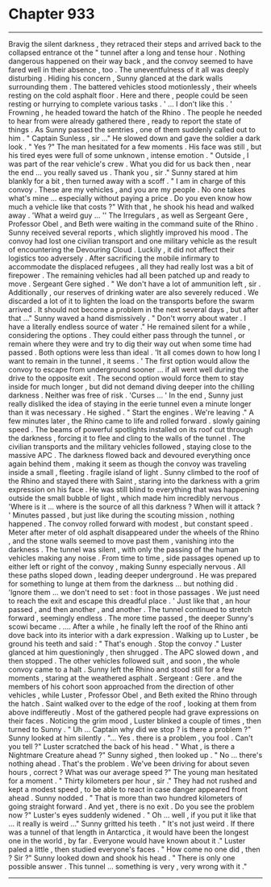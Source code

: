 
# Chapter 933


---

Bravig the silent darkness , they retraced their steps and arrived back to the collapsed entrance ot the " tunnel after a long and tense hour . Nothing dangerous happened on their way back , and the convoy seemed to have fared well in their absence , too .
The uneventfulness of it all was deeply disturbing .
Hiding his concern , Sunny glanced at the dark walls surrounding them . The battered vehicles stood motionlessly , their wheels resting on the cold asphalt floor . Here and there , people could be seen resting or hurrying to complete various tasks .
' ... I don't like this . '
Frowning , he headed toward the hatch of the Rhino . The people he needed to hear from were already gathered there , ready to report the state of things .
As Sunny passed the sentries , one of them suddenly called out to him .
" Captain Sunless , sir ..."
He slowed down and gave the soldier a dark look .
" Yes ?"
The man hesitated for a few moments . His face was still , but his tired eyes were full of some unknown , intense emotion .
" Outside , l was part of the rear vehicle's crew . What you did for us back then , near the end ... you really saved us . Thank you , sir ."
Sunny stared at him blankly for a bit , then turned away with a scoff .
" I am in charge of this convoy . These are my vehicles , and you are my people . No one takes what's mine ... especially without paying a price . Do you even know how much a vehicle like that costs ?"
With that , he shook his head and walked away .
'What a weird guy ... ''
The Irregulars , as well as Sergeant Gere , Professor Obel , and Beth were waiting in the command suite of the Rhino . Sunny received several reports , which slightly improved his mood .
The convoy had lost one civilian transport and one military vehicle as the result of encountering the Devouring Cloud . Luckily , it did not affect their logistics too adversely . After sacrificing the mobile infirmary to accommodate the displaced refugees , all they had really lost was a bit of firepower .
The remaining vehicles had all been patched up and ready to move .
Sergeant Gere sighed .
" We don't have a lot of ammunition left , sir . Additionally , our reserves of drinking water are also severely reduced . We discarded a lot of it to lighten the load on the transports before the swarm arrived . It should not become a problem in the next several days , but after that ..."
Sunny waved a hand dismissively .
" Don't worry about water . I have a literally endless source of water ."
He remained silent for a while , considering the options . They could either pass through the tunnel , or remain where they were and try to dig their way out when some time had passed .
Both options were less than ideal .
'It all comes down to how long I want to remain in the tunnel , it seems . '
The first option would allow the convoy to escape from underground sooner ... if all went well during the drive to the opposite exit . The second option would force them to stay inside for much longer , but did not demand diving deeper into the chilling darkness . Neither was free of risk .
'Curses ... '
In the end , Sunny just really disliked the idea of staying in the eerie tunnel even a minute longer than it was necessary .
He sighed .
" Start the engines . We're leaving ."
A few minutes later , the Rhino came to life and rolled forward . slowly gaining speed . The beams of powerful spotlights installed on its roof cut through the darkness , forcing it to flee and cling to the walls of the tunnel . The civilian transports and the military vehicles followed , staying close to the massive APC .
The darkness flowed back and devoured everything once again behind them , making it seem as though the convoy was traveling inside a small , fleeting . fragile island of light .
Sunny climbed to the roof of the Rhino and stayed there with Saint , staring into the darkness with a grim expression on his face . He was still blind to everything that was happening outside the small bubble of light , which made him incredibly nervous .
'Where is it ... where is the source of all this darkness ? When will it attack ? '
Minutes passed , but just like during the scouting mission , nothing happened .
The convoy rolled forward with modest , but constant speed . Meter after meter of old asphalt disappeared under the wheels of the Rhino , and the stone walls seemed to move past them , vanishing into the darkness . The tunnel was silent , with only the passing of the human vehicles making any noise .
From time to time , side passages opened up to either left or right of the convoy , making Sunny especially nervous . All these paths sloped down , leading deeper underground . He was prepared for something to lunge at them from the darkness ... but nothing did .
'lgnore them ... we don't need to set : foot in those passages . We just need to reach the exit and escape this dreadful place . '
Just like that , an hour passed , and then another , and another . The tunnel continued to stretch forward , seemingly endless . The more time passed , the deeper Sunny's scowi became .
.... After a while , he finally left the roof of the Rhino anti dove back into its interior with a dark
expression . Walking up to Luster , be ground his teeth and said :
" That's enough . Stop the convoy ."
Luster glanced at him questioningly , then shrugged .
The APC slowed down , and then stopped . The other vehicles followed suit , and soon , the whole convoy came to a halt .
Sunny left the Rhino and stood still for a few moments , staring at the weathered asphalt . Sergeant : Gere . and the members of his cohort soon approached from the direction of other vehicles , while Luster , Professor Obel , and Beth exited the Rhino through the hatch . Saint walked over to the edge of the roof , looking at them from above indiffereutly .
Most of the gathered people had grave expressions on their faces .
Noticing the grim mood , Luster blinked a couple of times , then turned to Sunny .
" Uh ... Captain why did we stop ? is there a problem ?"
Sunny looked at him silently .
"... Yes . there is a problem , you fool . Can't you tell ?"
Luster scratched the back of his head .
" What , is there a Nightmare Creature ahead ?"
Sunny sighed , then looked up .
" No ... there's nothing ahead . That's the problem . We've been driving for about seven hours , correct ? What was our average speed ?"
The young man hesitated for a moment .
" Thirty kilometers per hour , sir ."
They had not rushed and kept a modest speed , to be able to react in case danger appeared front ahead .
Sunny nodded .
" That is more than two hundred kilometers of going straight forward . And yet , there is no exit . Do you see the problem now ?"
Luster's eyes suddenly widened .
" Oh ... well , if you put it like that ... it really is weird ..."
Sunny gritted his teeth .
" It's not just weird . If there was a tunnel of that length in Antarctica , it would have been the longest one in the world , by far . Everyone would have known about it ."
Luster paled a little , then studied everyone's faces .
" How come no one did , then ? Sir ?"
Sunny looked down and shook his head .
" There is only one possible answer . This tunnel ... something is very , very wrong with it ."

---

